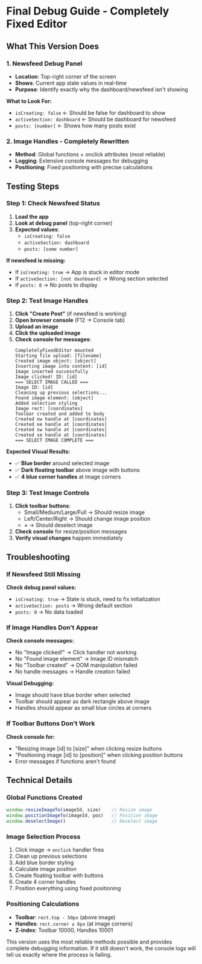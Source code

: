 # Final Debug Guide - Completely Fixed Editor

## What This Version Does

### 1. Newsfeed Debug Panel
- **Location**: Top-right corner of the screen
- **Shows**: Current app state values in real-time
- **Purpose**: Identify exactly why the dashboard/newsfeed isn't showing

**What to Look For:**
- `isCreating: false` ← Should be false for dashboard to show
- `activeSection: dashboard` ← Should be dashboard for newsfeed
- `posts: [number]` ← Shows how many posts exist

### 2. Image Handles - Completely Rewritten
- **Method**: Global functions + onclick attributes (most reliable)
- **Logging**: Extensive console messages for debugging
- **Positioning**: Fixed positioning with precise calculations

## Testing Steps

### Step 1: Check Newsfeed Status
1. **Load the app**
2. **Look at debug panel** (top-right corner)
3. **Expected values**:
   - `isCreating: false`
   - `activeSection: dashboard`
   - `posts: [some number]`

**If newsfeed is missing:**
- If `isCreating: true` → App is stuck in editor mode
- If `activeSection: [not dashboard]` → Wrong section selected
- If `posts: 0` → No posts to display

### Step 2: Test Image Handles
1. **Click "Create Post"** (if newsfeed is working)
2. **Open browser console** (F12 → Console tab)
3. **Upload an image**
4. **Click the uploaded image**
5. **Check console for messages**:
   ```
   CompletelyFixedEditor mounted
   Starting file upload: [filename]
   Created image object: [object]
   Inserting image into content: [id]
   Image inserted successfully
   Image clicked! ID: [id]
   === SELECT IMAGE CALLED ===
   Image ID: [id]
   Cleaning up previous selections...
   Found image element: [object]
   Added selection styling
   Image rect: [coordinates]
   Toolbar created and added to body
   Created nw handle at [coordinates]
   Created ne handle at [coordinates]
   Created sw handle at [coordinates]
   Created se handle at [coordinates]
   === SELECT IMAGE COMPLETE ===
   ```

**Expected Visual Results:**
- ✅ **Blue border** around selected image
- ✅ **Dark floating toolbar** above image with buttons
- ✅ **4 blue corner handles** at image corners

### Step 3: Test Image Controls
1. **Click toolbar buttons**:
   - Small/Medium/Large/Full → Should resize image
   - Left/Center/Right → Should change image position
   - × → Should deselect image
2. **Check console** for resize/position messages
3. **Verify visual changes** happen immediately

## Troubleshooting

### If Newsfeed Still Missing
**Check debug panel values:**
- `isCreating: true` → State is stuck, need to fix initialization
- `activeSection: posts` → Wrong default section
- `posts: 0` → No data loaded

### If Image Handles Don't Appear
**Check console messages:**
- No "Image clicked!" → Click handler not working
- No "Found image element" → Image ID mismatch
- No "Toolbar created" → DOM manipulation failed
- No handle messages → Handle creation failed

**Visual Debugging:**
- Image should have blue border when selected
- Toolbar should appear as dark rectangle above image
- Handles should appear as small blue circles at corners

### If Toolbar Buttons Don't Work
**Check console for:**
- "Resizing image [id] to [size]" when clicking resize buttons
- "Positioning image [id] to [position]" when clicking position buttons
- Error messages if functions aren't found

## Technical Details

### Global Functions Created
```javascript
window.resizeImageTo(imageId, size)    // Resize image
window.positionImageTo(imageId, pos)   // Position image  
window.deselectImage()                 // Deselect image
```

### Image Selection Process
1. Click image → `onclick` handler fires
2. Clean up previous selections
3. Add blue border styling
4. Calculate image position
5. Create floating toolbar with buttons
6. Create 4 corner handles
7. Position everything using fixed positioning

### Positioning Calculations
- **Toolbar**: `rect.top - 50px` (above image)
- **Handles**: `rect.corner ± 6px` (at image corners)
- **Z-index**: Toolbar 10000, Handles 10001

This version uses the most reliable methods possible and provides complete debugging information. If it still doesn't work, the console logs will tell us exactly where the process is failing.
